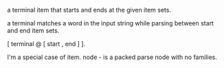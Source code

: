 a terminal item that starts and ends at the given item sets.

a terminal matches a word in the input string while parsing between start and end item sets.

[  terminal  @ [ start , end ] ].

I'm a special case of item.
node 
	- is a packed parse node with no families.
	

